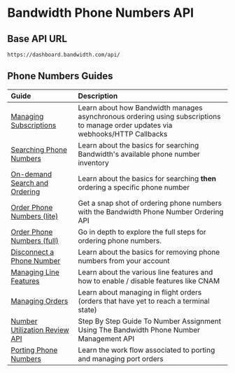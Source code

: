 # Bandwidth Phone Numbers API

## Base API URL
`https://dashboard.bandwidth.com/api/`

## Phone Numbers Guides

| Guide                                                                     | Description                                                                                                                     |
|:--------------------------------------------------------------------------|:--------------------------------------------------------------------------------------------------------------------------------|
| [Managing Subscriptions](../account/subscriptions/about.md)            | Learn about how Bandwidth manages asynchronous ordering using subscriptions to manage order updates via webhooks/HTTP Callbacks |
| [Searching Phone Numbers](./guides/searchForNumbers.md)                   | Learn about the basics for searching Bandwidth's available phone number inventory                                               |
| [On-demand Search and Ordering](./guides/onDemandNumberSearchAndOrder.md) | Learn about the basics for searching **then** ordering a specific phone number                                                  |
| [Order Phone Numbers (lite)](./guides/numberOrderingSummary.md)           | Get a snap shot of ordering phone numbers with the Bandwidth Phone Number Ordering API                                          |
| [Order Phone Numbers (full)](./guides/advancedOrdering.md)                | Go in depth to explore the full steps for ordering phone numbers.                                                               |
| [Disconnect a Phone Number](./guides/disconnectSummary.md)                | Learn about the basics for removing phone numbers from your account                                                             |
| [Managing Line Features](./guides/managingLineFeatures.md)                | Learn about the various line features and how to enable / disable features like CNAM                                            |
| [Managing Orders](./guides/managingOrders.md)                             | Learn about managing in flight orders (orders that have yet to reach a terminal state)                                          |
| [Number Utilization Review API](./guides/numberUtilizationReviewAPI.md)   | Step By Step Guide To Number Assignment Using The Bandwidth Phone Number Management API                                         |
| [Porting Phone Numbers](./guides/portingPhoneNumbers.md)                  | Learn the work flow associated to porting and managing port orders                                                              |
